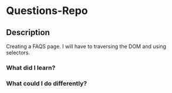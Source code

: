 # Questions-Repo

## Description 

Creating a FAQS page. I will have to traversing the DOM and using selectors. 

### What did I learn?

### What could I do differently?
